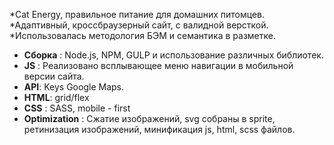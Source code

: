 *Cat Energy, правильное питание для домашних питомцев.
*Адаптивный, кроссбраузерный сайт, с валидной версткой. 
*Использовалась методология БЭМ и семантика в разметке. 
* **Сборка** : Node.js, NPM, GULP и использование различных библиотек.
* **JS** : Реализовано всплывающее меню навигации в мобильной версии сайта.
* **API**: Keys Google Maps.
* **HTML**: grid/flex
* **CSS** : SASS, mobile - first
* **Optimization** : Сжатие изображений, svg собраны в sprite, ретинизация изображений, минификация js, html, scss файлов. 

